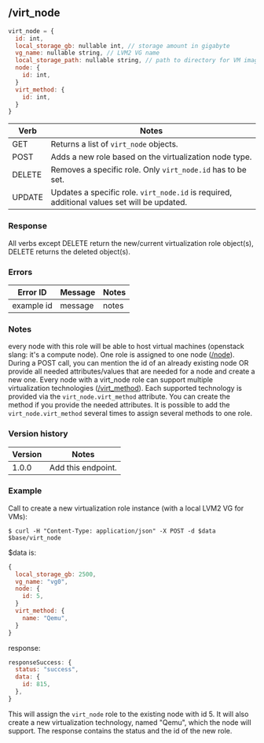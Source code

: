 ## /virt_node

```javascript
virt_node = {
  id: int,
  local_storage_gb: nullable int, // storage amount in gigabyte
  vg_name: nullable string, // LVM2 VG name
  local_storage_path: nullable string, // path to directory for VM images
  node: {
    id: int,
  }
  virt_method: {
    id: int,
  }
}
```

| Verb | Notes |
|------|-------|
| GET  | Returns a list of `virt_node` objects. |
| POST | Adds a new role based on the virtualization node type.  |
| DELETE | Removes a specific role. Only `virt_node.id` has to be set. |
| UPDATE | Updates a specific role. `virt_node.id` is required, additional values set will be updated. |

### Response

All verbs except DELETE return the new/current virtualization role object(s), DELETE returns the deleted object(s).

### Errors

| Error ID | Message | Notes |
|----------|---------|-------|
| example id | message  | notes |

### Notes

every node with this role will be able to host virtual machines (openstack slang: it's a compute node). One role is assigned to one node ([/node](node.md)). During a POST call, you can mention the id of an already existing node OR provide all needed attributes/values that are needed for a node and create a new one. Every node with a virt_node role can support multiple virtualization technologies ([/virt_method](virt_method.md)). Each supported technology is provided via the `virt_node.virt_method` attribute. You can create the method if you provide the needed attributes. It is possible to add the `virt_node.virt_method` several times to assign several methods to one role.

### Version history

| Version | Notes |
|---------|-------|
| 1.0.0 | Add this endpoint. |

### Example

Call to create a new virtualization role instance (with a local LVM2 VG for VMs):
```
$ curl -H "Content-Type: application/json" -X POST -d $data $base/virt_node
```

$data is:
```javascript
{
  local_storage_gb: 2500,
  vg_name: "vg0",
  node: {
    id: 5,
  }
  virt_method: {
    name: "Qemu",
  }
}
```

response:
```javascript
responseSuccess: {
  status: "success",
  data: {
    id: 815,
  },
}
```

This will assign the `virt_node` role to the existing node with id 5. It will also create a new virtualization technology, named "Qemu", which the node will support. The response contains the status and the id of the new role.
